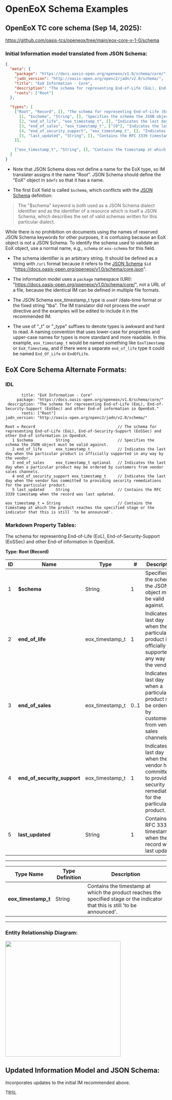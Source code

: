 # OpenEoX Schema Examples

## OpenEoX TC core schema (Sep 14, 2025):
https://github.com/oasis-tcs/openeox/tree/main/eox-core-v-1-0/schema

### Initial Information model translated from JSON Schema:
```json
{
  "meta": {
    "package": "https://docs.oasis-open.org/openeox/v1.0/schema/core/",
    "jadn_version": "http://oasis-open.org/openc2/jadn/v2.0/schema/",
    "title": "EoX Information - Core",
    "description": "The schema for representing End-of-Life (EoL), End-of-Security-Support (EoSSec) and other End-of information in OpenEoX.",
    "roots": ["Root"]
  },

  "types": [
    ["Root", "Record", [], "The schema for representing End-of-Life (EoL), End-of-Security-Support (EoSSec) and other End-of information in OpenEoX.", [
      [1, "$schema", "String", [], "Specifies the schema the JSON object must be valid against."],
      [2, "end_of_life", "eox_timestamp_t", [], "Indicates the last day when the particular product is officially supported in any way by the vendor."],
      [3, "end_of_sales", "eox_timestamp_t", ["[0"], "Indicates the last day when a particular product may be ordered by customers from vendor sales channels."],
      [4, "end_of_security_support", "eox_timestamp_t", [], "Indicates the last day when the vendor has committed to providing security remediations for the particular product."],
      [5, "last_updated", "String", [], "Contains the RFC 3339 timestamp when the record was last updated."]
    ]],

    ["eox_timestamp_t", "String", [], "Contains the timestamp at which the product reaches the specified stage or the indicator that this is still 'to be announced'."]
  ]
}
```
* Note that JSON Schema does not define a name for the EoX type, so IM translater assigns it the name "Root".
JSON Schema should define the "EoX" object in `$defs` so that it has a name.

* The first EoX field is called `$schema`, which conflicts with the
[JSON Schema](https://json-schema.org/draft/2020-12/draft-bhutton-json-schema-01#name-the-schema-keyword)
definition:
> The "$schema" keyword is both used as a JSON Schema dialect identifier and as the identifier of a resource
> which is itself a JSON Schema, which describes the set of valid schemas written for this particular dialect.

While there is no prohibition on documents using the names of reserved JSON Schema keywords for other purposes,
it is confusing because an EoX object is not a JSON Schema. To identify the schema used to validate an EoX object,
use a normal name, e.g., `schema` or `eox-schema` for this field.

* The schema identifier is an arbitrary string. It should be defined as a string with `/uri` format
because it refers to the [JSON Schema](https://json-schema.org/draft/2020-12/draft-bhutton-json-schema-01#name-the-id-keyword)
`$id` "https://docs.oasis-open.org/openeox/v1.0/schema/core.json".

* The information model uses a `package` namespace (URI): "https://docs.oasis-open.org/openeox/v1.0/schema/core/",
not a URL of a file, because the identical IM can be defined in multiple file formats.

* The JSON Schema eox_timestamp_t type is `oneOf` /date-time format or the fixed string "tba".  The IM translator did
not process the `oneOf` directive and the examples will be edited to include it in the recommended IM. 

* The use of "_t" or "_type" suffixes to denote types is awkward and hard to read. A naming convention that uses lower-case
for properties and upper-case names for types is more standard and more readable.  In this example, `eox_timestamp_t`
would be named something like `EoxTimestamp` or `EoX_Timestamp`, and if there were a separate `end_of_life` type
it could be named `End_Of_Life` or `EndOfLife`.

## EoX Core Schema Alternate Formats:

### IDL
```
       title: "EoX Information - Core"
     package: "https://docs.oasis-open.org/openeox/v1.0/schema/core/"
 description: "The schema for representing End-of-Life (EoL), End-of-Security-Support (EoSSec) and other End-of information in OpenEoX."
       roots: ["Root"]
jadn_version: "http://oasis-open.org/openc2/jadn/v2.0/schema/"

Root = Record                                    // The schema for representing End-of-Life (EoL), End-of-Security-Support (EoSSec) and other End-of information in OpenEoX.
   1 $schema          String                     // Specifies the schema the JSON object must be valid against.
   2 end_of_life      eox_timestamp_t            // Indicates the last day when the particular product is officially supported in any way by the vendor.
   3 end_of_sales     eox_timestamp_t optional   // Indicates the last day when a particular product may be ordered by customers from vendor sales channels.
   4 end_of_security_support eox_timestamp_t     // Indicates the last day when the vendor has committed to providing security remediations for the particular product.
   5 last_updated     String                     // Contains the RFC 3339 timestamp when the record was last updated.

eox_timestamp_t = String                         // Contains the timestamp at which the product reaches the specified stage or the indicator that this is still 'to be announced'.
```

### Markdown Property Tables:

The schema for representing End-of-Life (EoL), End-of-Security-Support (EoSSec) and other End-of information in OpenEoX.

**Type: Root (Record)**

| ID | Name                        | Type            | \#   | Description                                                                                                         |
|----|-----------------------------|-----------------|------|---------------------------------------------------------------------------------------------------------------------|
| 1  | **$schema**                 | String          | 1    | Specifies the schema the JSON object must be valid against.                                                         |
| 2  | **end_of_life**             | eox_timestamp_t | 1    | Indicates the last day when the particular product is officially supported in any way by the vendor.                |
| 3  | **end_of_sales**            | eox_timestamp_t | 0..1 | Indicates the last day when a particular product may be ordered by customers from vendor sales channels.            |
| 4  | **end_of_security_support** | eox_timestamp_t | 1    | Indicates the last day when the vendor has committed to providing security remediations for the particular product. |
| 5  | **last_updated**            | String          | 1    | Contains the RFC 3339 timestamp when the record was last updated.                                                   |

**********

| Type Name           | Type Definition | Description                                                                                                                    |
|---------------------|-----------------|--------------------------------------------------------------------------------------------------------------------------------|
| **eox_timestamp_t** | String          | Contains the timestamp at which the product reaches the specified stage or the indicator that this is still 'to be announced'. |

**********

### Entity Relationship Diagram:

<img src="information-model/eox-core-ia.jpg" width="360">

## Updated Information Model and JSON Schema:

Incorporates updates to the initial IM recommended above.

TBSL